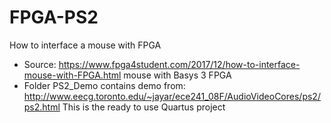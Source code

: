 # FPGA-PS2
How to interface a mouse with FPGA

* Source: https://www.fpga4student.com/2017/12/how-to-interface-mouse-with-FPGA.html
    mouse with Basys 3 FPGA
* Folder PS2_Demo contains demo from: http://www.eecg.toronto.edu/~jayar/ece241_08F/AudioVideoCores/ps2/ps2.html
    This is the ready to use Quartus project
